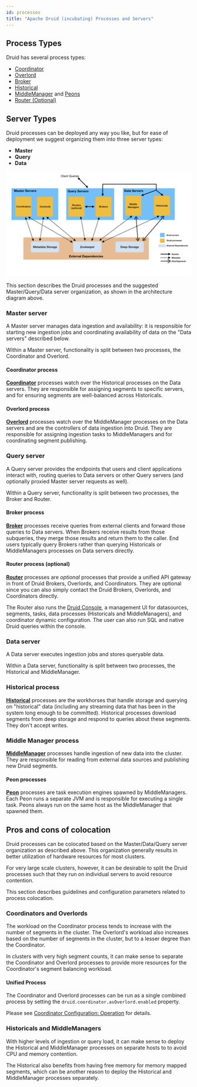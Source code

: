 ```yaml
---
id: processes
title: "Apache Druid (incubating) Processes and Servers"
---
```


<!--
  ~ Licensed to the Apache Software Foundation (ASF) under one
  ~ or more contributor license agreements.  See the NOTICE file
  ~ distributed with this work for additional information
  ~ regarding copyright ownership.  The ASF licenses this file
  ~ to you under the Apache License, Version 2.0 (the
  ~ "License"); you may not use this file except in compliance
  ~ with the License.  You may obtain a copy of the License at
  ~
  ~   http://www.apache.org/licenses/LICENSE-2.0
  ~
  ~ Unless required by applicable law or agreed to in writing,
  ~ software distributed under the License is distributed on an
  ~ "AS IS" BASIS, WITHOUT WARRANTIES OR CONDITIONS OF ANY
  ~ KIND, either express or implied.  See the License for the
  ~ specific language governing permissions and limitations
  ~ under the License.
  -->


## Process Types

Druid has several process types:

* [Coordinator](../design/coordinator.md)
* [Overlord](../design/overlord.md)
* [Broker](../design/broker.md)
* [Historical](../design/historical.md)
* [MiddleManager](../design/middlemanager.md) and [Peons](../design/peons.md)
* [Router (Optional)](../development/router.md)

## Server Types

Druid processes can be deployed any way you like, but for ease of deployment we suggest organizing them into three server types:

* **Master**
* **Query**
* **Data**

<img src="../assets/druid-architecture.png" width="800"/>

This section describes the Druid processes and the suggested Master/Query/Data server organization, as shown in the architecture diagram above.

### Master server

A Master server manages data ingestion and availability: it is responsible for starting new ingestion jobs and coordinating availability of data on the "Data servers" described below.

Within a Master server, functionality is split between two processes, the Coordinator and Overlord.

#### Coordinator process

[**Coordinator**](../design/coordinator.md) processes watch over the Historical processes on the Data servers. They are responsible for assigning segments to specific servers, and for ensuring segments are well-balanced across Historicals.

#### Overlord process

[**Overlord**](../design/overlord.md) processes watch over the MiddleManager processes on the Data servers and are the controllers of data ingestion into Druid. They are responsible for assigning ingestion tasks to MiddleManagers and for coordinating segment publishing.

### Query server

A Query server provides the endpoints that users and client applications interact with, routing queries to Data servers or other Query servers (and optionally proxied Master server requests as well).

Within a Query server, functionality is split between two processes, the Broker and Router.

#### Broker process

[**Broker**](../design/broker.md) processes receive queries from external clients and forward those queries to Data servers. When Brokers receive results from those subqueries, they merge those results and return them to the
caller. End users typically query Brokers rather than querying Historicals or MiddleManagers processes on Data servers directly.

#### Router process (optional)

[**Router**](../development/router.md) processes are _optional_ processes that provide a unified API gateway in front of Druid Brokers,
Overlords, and Coordinators. They are optional since you can also simply contact the Druid Brokers, Overlords, and
Coordinators directly.

The Router also runs the [Druid Console](../operations/management-uis.html#druid-console), a management UI for datasources, segments, tasks, data processes (Historicals and MiddleManagers), and coordinator dynamic configuration. The user can also run SQL and native Druid queries within the console.

### Data server

A Data server executes ingestion jobs and stores queryable data.

Within a Data server, functionality is split between two processes, the Historical and MiddleManager.

### Historical process

[**Historical**](../design/historical.md) processes are the workhorses that handle storage and querying on "historical" data
(including any streaming data that has been in the system long enough to be committed). Historical processes
download segments from deep storage and respond to queries about these segments. They don't accept writes.

### Middle Manager process

[**MiddleManager**](../design/middlemanager.md) processes handle ingestion of new data into the cluster. They are responsible
for reading from external data sources and publishing new Druid segments.

#### Peon processes

[**Peon**](../design/peons.md) processes are task execution engines spawned by MiddleManagers. Each Peon runs a separate JVM and is responsible for executing a single task. Peons always run on the same host as the MiddleManager that spawned them.

## Pros and cons of colocation

Druid processes can be colocated based on the Master/Data/Query server organization as
described above. This organization generally results in better utilization of
hardware resources for most clusters.

For very large scale clusters, however, it can be desirable to split the Druid processes
such that they run on individual servers to avoid resource contention.

This section describes guidelines and configuration parameters related to process colocation.

### Coordinators and Overlords

The workload on the Coordinator process tends to increase with the number of segments in the cluster. The Overlord's workload also increases based on the number of segments in the cluster, but to a lesser degree than the Coordinator.

In clusters with very high segment counts, it can make sense to separate the Coordinator and Overlord processes to provide more resources for the Coordinator's segment balancing workload.

#### Unified Process

The Coordinator and Overlord processes can be run as a single combined process by setting the `druid.coordinator.asOverlord.enabled` property.

Please see [Coordinator Configuration: Operation](../configuration/index.html#coordinator-operation) for details.

### Historicals and MiddleManagers

With higher levels of ingestion or query load, it can make sense to deploy the Historical and MiddleManager processes on separate hosts to to avoid CPU and memory contention.

The Historical also benefits from having free memory for memory mapped segments, which can be another reason to deploy the Historical and MiddleManager processes separately.
